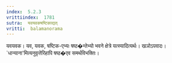 ```yaml
---
index:  5.2.3
vrittiindex:  1781
sutra:  यवयवकषष्टिकाद्यत्
vritti:  balamanorama 
---
```


यवयवक। यव, यवक, षष्टिक-एभ्यः षष्ठ�न्तेभ्यो भवने क्षेत्रे यत्स्यादित्यर्थः। खञोऽपवादः। `धान्याना'मित्यनुवृत्तेरिहापि षष्ठ�एव समर्थविभक्तिः। 

